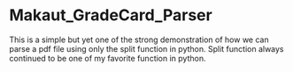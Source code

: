 # Makaut_GradeCard_Parser

This is a simple but yet one of the strong demonstration of how we can parse a pdf file using only the split function in python. Split function always continued to be one of my favorite function in python.
